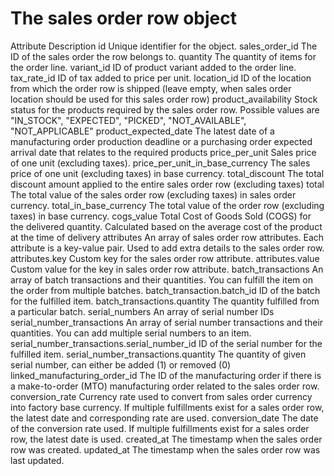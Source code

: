 # The sales order row object

Attribute Description id Unique identifier for the object. sales_order_id The ID of the
sales order the row belongs to. quantity The quantity of items for the order line.
variant_id ID of product variant added to the order line. tax_rate_id ID of tax added to
price per unit. location_id ID of the location from which the order row is shipped
(leave empty, when sales order location should be used for this sales order row)
product_availability Stock status for the products required by the sales order row.
Possible values are "IN_STOCK", "EXPECTED", "PICKED", "NOT_AVAILABLE", "NOT_APPLICABLE"
product_expected_date The latest date of a manufacturing order production deadline or a
purchasing order expected arrival date that relates to the required products
price_per_unit Sales price of one unit (excluding taxes).
price_per_unit_in_base_currency The sales price of one unit (excluding taxes) in base
currency. total_discount The total discount amount applied to the entire sales order row
(excluding taxes) total The total value of the sales order row (excluding taxes) in
sales order currency. total_in_base_currency The total value of the order row (excluding
taxes) in base currency. cogs_value Total Cost of Goods Sold (COGS) for the delivered
quantity. Calculated based on the average cost of the product at the time of delivery
attributes An array of sales order row attributes. Each attribute is a key-value pair.
Used to add extra details to the sales order row. attributes.key Custom key for the
sales order row attribute. attributes.value Custom value for the key in sales order row
attribute. batch_transactions An array of batch transactions and their quantities. You
can fulfill the item on the order from multiple batches. batch_transaction.batch_id ID
of the batch for the fulfilled item. batch_transactions.quantity The quantity fulfilled
from a particular batch. serial_numbers An array of serial number IDs
serial_number_transactions An array of serial number transactions and their quantities.
You can add multiple serial numbers to an item.
serial_number_transactions.serial_number_id ID of the serial number for the fulfilled
item. serial_number_transactions.quantity The quantity of given serial number, can
either be added (1) or removed (0) linked_manufacturing_order_id The ID of the
manufacturing order if there is a make-to-order (MTO) manufacturing order related to the
sales order row. conversion_rate Currency rate used to convert from sales order currency
into factory base currency. If multiple fulfillments exist for a sales order row, the
latest date and corresponding rate are used. conversion_date The date of the conversion
rate used. If multiple fulfillments exist for a sales order row, the latest date is
used. created_at The timestamp when the sales order row was created. updated_at The
timestamp when the sales order row was last updated.
